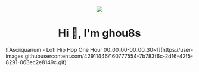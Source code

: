<h1 align="center"> <img src="https://3.bp.blogspot.com/-klu_KL_hvDE/W6f5HxUwcbI/AAAAAAAAAZ8/aQeDL47LDdMvqSioOTeqvJYhaOO-z6fMgCPcBGAYYCw/w600/bandicam-2018-09-20-10-58-24-359.gif" </h1>

<h1 align="center">Hi 👋, I'm ghou8s</h1>
![Asciiquarium - Lofi Hip Hop  One Hour  00_00_00-00_00_30~1](https://user-images.githubusercontent.com/42911446/160777554-7b783f6c-2d16-42f5-8291-063ec2e8149c.gif)
